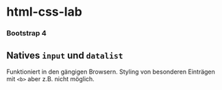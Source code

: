 # html-css-lab

### Bootstrap 4

##  Natives `input` und `datalist`
Funktioniert in den gängigen Browsern. Styling von besonderen Einträgen
mit `<b>` aber z.B. nicht möglich.
